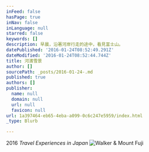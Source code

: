 ```yaml
---
inFeed: false
hasPage: true
inNav: false
inLanguage: null
starred: false
keywords: []
description: 早晨，沿著河岸行走的途中，看見富士山。
datePublished: '2016-01-24T08:52:49.291Z'
dateModified: '2016-01-24T08:52:44.744Z'
title: 河濱雪景
author: []
sourcePath: _posts/2016-01-24-.md
published: true
authors: []
publisher:
  name: null
  domain: null
  url: null
  favicon: null
url: 1a397464-eb65-4eba-a099-0c6c247e5959/index.html
_type: Blurb

---
```

2016 _Travel Experiences in Japan_
![Walker & Mount Fuji](https://s3-us-west-2.amazonaws.com/the-grid-img/p/28ca4263e36802ffa175f1a652e61afedec845f6.jpg)